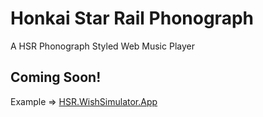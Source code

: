 # Honkai Star Rail Phonograph

A HSR Phonograph Styled Web Music Player

## Coming Soon!

Example => [HSR.WishSimulator.App](https://wishsimulator.app)
